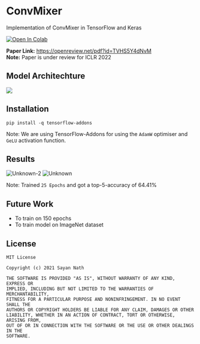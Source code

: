 # ConvMixer

Implementation of ConvMixer in TensorFlow and Keras

<a href="https://colab.research.google.com/drive/1m-faU1DmBZlqkVY_tcYnOcepGlOyJ5K9?usp=sharing" target="_parent"><img src="https://colab.research.google.com/assets/colab-badge.svg" alt="Open In Colab"/></a>

**Paper Link:** https://openreview.net/pdf?id=TVHS5Y4dNvM <br>
**Note:** Paper is under review for ICLR 2022

## Model Architechture

![](https://i.imgur.com/Yd7gpMP.png) 

## Installation

```
pip install -q tensorflow-addons
```
Note: We are using TensorFlow-Addons for using the `AdamW` optimiser and `GeLU` activation function.

## Results

![Unknown-2](https://user-images.githubusercontent.com/41967348/137559060-96c6c84a-7055-4f3d-ade1-415e5a756880.png) ![Unknown](https://user-images.githubusercontent.com/41967348/137559078-0f095bd4-e119-457c-ac79-7caa5e9a076e.png)

Note: Trained `25 Epochs` and got a top-5-accuracy of 64.41%

## Future Work

* To train on 150 epochs
* To train model on ImageNet dataset

## License
```
MIT License

Copyright (c) 2021 Sayan Nath

THE SOFTWARE IS PROVIDED "AS IS", WITHOUT WARRANTY OF ANY KIND, EXPRESS OR
IMPLIED, INCLUDING BUT NOT LIMITED TO THE WARRANTIES OF MERCHANTABILITY,
FITNESS FOR A PARTICULAR PURPOSE AND NONINFRINGEMENT. IN NO EVENT SHALL THE
AUTHORS OR COPYRIGHT HOLDERS BE LIABLE FOR ANY CLAIM, DAMAGES OR OTHER
LIABILITY, WHETHER IN AN ACTION OF CONTRACT, TORT OR OTHERWISE, ARISING FROM,
OUT OF OR IN CONNECTION WITH THE SOFTWARE OR THE USE OR OTHER DEALINGS IN THE
SOFTWARE.
```
